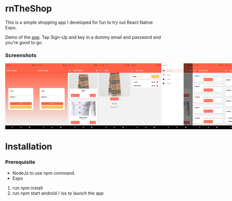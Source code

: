 # rnTheShop

This is a simple shopping app I developed for fun to try out React Native Expo.

Demo of the [app](https://expo.io/@nahcnats/projects/mobile-flexits). Tap Sign-Up and key in a dummy email and password and you're good to go.

### Screenshots

<div align="center">
  <div style="display: flex; align-items: flex-start; padding-horizontal: 1rem">
    <img src="https://github.com/nahcnats/screenshots/blob/main/theshop/Screenshot01.png" width="20%"/>
    <img src="https://github.com/nahcnats/screenshots/blob/main/theshop/Screenshot02.png" width="20%"/>
    <img src="https://github.com/nahcnats/screenshots/blob/main/theshop/Screenshot03.png" width="20%"/>
    <img src="https://github.com/nahcnats/screenshots/blob/main/theshop/Screenshot04.png" width="20%"/>
    <img src="https://github.com/nahcnats/screenshots/blob/main/theshop/Screenshot05.png" width="20%"/>
    <img src="https://github.com/nahcnats/screenshots/blob/main/theshop/Screenshot06.png" width="20%"/>
    <img src="https://github.com/nahcnats/screenshots/blob/main/theshop/Screenshot07.png" width="20%"/>
    <img src="https://github.com/nahcnats/screenshots/blob/main/theshop/Screenshot08.png" width="20%"/>
    <img src="https://github.com/nahcnats/screenshots/blob/main/theshop/Screenshot09.png" width="20%"/>
    <img src="https://github.com/nahcnats/screenshots/blob/main/theshop/Screenshot10.png" width="20%"/>
  </div>
</div>

# Installation

### Prerequisite

-   NodeJs to use npm command.
-   Expo

1. run npm install
2. run npm start android / ios to launch the app
